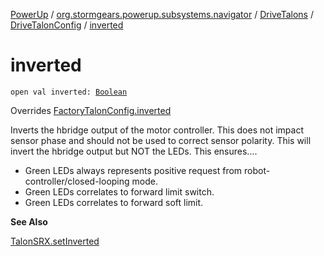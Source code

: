 [PowerUp](../../../index.md) / [org.stormgears.powerup.subsystems.navigator](../../index.md) / [DriveTalons](../index.md) / [DriveTalonConfig](index.md) / [inverted](./inverted.md)

# inverted

`open val inverted: `[`Boolean`](https://kotlinlang.org/api/latest/jvm/stdlib/kotlin/-boolean/index.html)

Overrides [FactoryTalonConfig.inverted](../../../org.stormgears.utils.talons/-factory-talon-config/inverted.md)

Inverts the hbridge output of the motor controller. This does not impact sensor phase and should not be used to
correct sensor polarity. This will invert the hbridge output but NOT the LEDs. This ensures....

* Green LEDs always represents positive request from robot-controller/closed-looping mode.
* Green LEDs correlates to forward limit switch.
* Green LEDs correlates to forward soft limit.

**See Also**

[TalonSRX.setInverted](#)

